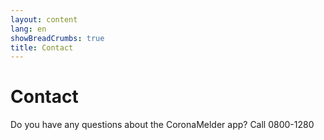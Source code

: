 ```yaml
---
layout: content
lang: en
showBreadCrumbs: true
title: Contact
---
```


# Contact

Do you have any questions about the CoronaMelder app? Call 0800-1280
